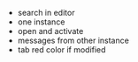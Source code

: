* search in editor
* one instance
* open and activate
* messages from other instance
* tab red color if modified

